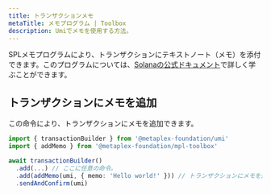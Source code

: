 ```yaml
---
title: トランザクションメモ
metaTitle: メモプログラム | Toolbox
description: Umiでメモを使用する方法。
---
```


SPLメモプログラムにより、トランザクションにテキストノート（メモ）を添付できます。このプログラムについては、[Solanaの公式ドキュメント](https://spl.solana.com/memo)で詳しく学ぶことができます。

## トランザクションにメモを追加

この命令により、トランザクションにメモを追加できます。

```ts
import { transactionBuilder } from '@metaplex-foundation/umi'
import { addMemo } from '@metaplex-foundation/mpl-toolbox'

await transactionBuilder()
  .add(...) // ここに任意の命令。
  .add(addMemo(umi, { memo: 'Hello world!' })) // トランザクションにメモを追加。
  .sendAndConfirm(umi)
```